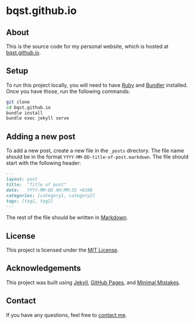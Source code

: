 # bqst.github.io

## About

This is the source code for my personal website, which is hosted at [bqst.github.io](https://bqst.github.io).

## Setup

To run this project locally, you will need to have [Ruby](https://www.ruby-lang.org/en/) and [Bundler](https://bundler.io/) installed. Once you have those, run the following commands:

```bash
git clone
cd bqst.github.io
bundle install
bundle exec jekyll serve
```

## Adding a new post

To add a new post, create a new file in the `_posts` directory. The file name should be in the format `YYYY-MM-DD-title-of-post.markdown`. The file should start with the following header:

```markdown
---
layout: post
title:  "Title of post"
date:   YYYY-MM-DD HH:MM:SS +0100
categories: [category1, category2]
tags: [tag1, tag2]
---
```

The rest of the file should be written in [Markdown](https://www.markdownguide.org/).

## License

This project is licensed under the [MIT License](LICENSE).

## Acknowledgements

This project was built using [Jekyll](https://jekyllrb.com/), [GitHub Pages](https://pages.github.com/), and [Minimal Mistakes](https://mmistakes.github.io/minimal-mistakes/).

## Contact

If you have any questions, feel free to [contact me](https://bqst.github.io/contact/).
